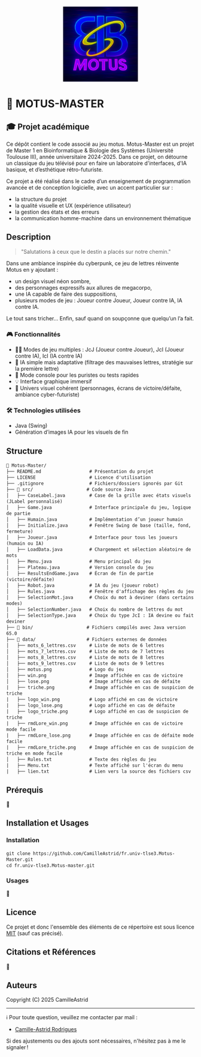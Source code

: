 <p align="center">
<img src="data/motus.png" width="200" />
<p/>
   
# 🧠 MOTUS-MASTER

## 🎓 Projet académique

Ce dépôt contient le code associé au jeu motus. Motus-Master est un projet de Master 1 en Bioinformatique & Biologie des Systèmes (Université Toulouse III), année universitaire 2024-2025. Dans ce projet, on détourne un classique du jeu télévisé pour en faire un laboratoire d'interfaces, d'IA basique, et d’esthétique rétro-futuriste.

Ce projet a été réalisé dans le cadre d’un enseignement de programmation avancée et de conception logicielle, avec un accent particulier sur :
* la structure du projet
* la qualité visuelle et UX (expérience utilisateur)
* la gestion des états et des erreurs
* la communication homme-machine dans un environnement thématique

## Description

> "Salutations à ceux que le destin a placés sur notre chemin."

Dans une ambiance inspirée du cyberpunk, ce jeu de lettres réinvente Motus en y ajoutant :

* un design visuel néon sombre,
* des personnages expressifs aux allures de megacorpo,
* une IA capable de faire des suppositions,
* plusieurs modes de jeu : Joueur contre Joueur, Joueur contre IA, IA contre IA.

Le tout sans tricher... Enfin, sauf quand on soupçonne que quelqu’un l’a fait.

### 🎮 Fonctionnalités

* 🧍‍♂️ Modes de jeu multiples : JcJ (Joueur contre Joueur), JcI (Joueur contre IA), IcI (IA contre IA)
* 🧠 IA simple mais adaptative (filtrage des mauvaises lettres, stratégie sur la première lettre)
* 🧪 Mode console pour les puristes ou tests rapides
* 💡 Interface graphique immersif
* 🌌 Univers visuel cohérent (personnages, écrans de victoire/défaite, ambiance cyber-futuriste)

### 🛠️ Technologies utilisées

* Java (Swing)
* Génération d’images IA pour les visuels de fin

## Structure
```
📁 Motus-Master/
├── README.md                  # Présentation du projet
├── LICENSE                    # Licence d'utilisation
├── .gitignore                 # Fichiers/dossiers ignorés par Git
├── 📁 src/                    # Code source Java
│   ├── CaseLabel.java         # Case de la grille avec états visuels (JLabel personnalisé)
│   ├── Game.java              # Interface principale du jeu, logique de partie
│   ├── Humain.java            # Implémentation d’un joueur humain
│   ├── Initialize.java        # Fenêtre Swing de base (taille, fond, fermeture)
│   ├── Joueur.java            # Interface pour tous les joueurs (humain ou IA)
│   ├── LoadData.java          # Chargement et sélection aléatoire de mots
│   ├── Menu.java              # Menu principal du jeu
│   ├── Plateau.java           # Version console du jeu
│   ├── ResultsEndGame.java    # Écran de fin de partie (victoire/défaite)
│   ├── Robot.java             # IA du jeu (joueur robot)
│   ├── Rules.java             # Fenêtre d'affichage des règles du jeu
│   ├── SelectionMot.java      # Choix du mot à deviner (dans certains modes)
│   ├── SelectionNumber.java   # Choix du nombre de lettres du mot
│   ├── SelectionType.java     # Choix du type JcI : IA devine ou fait deviner
├── 📁 bin/                    # Fichiers compilés avec Java version 65.0
├── 📁 data/                   # Fichiers externes de données
│   ├── mots_6_lettres.csv     # Liste de mots de 6 lettres
│   ├── mots_7_lettres.csv     # Liste de mots de 7 lettres
│   ├── mots_8_lettres.csv     # Liste de mots de 8 lettres
│   ├── mots_9_lettres.csv     # Liste de mots de 9 lettres
│   ├── motus.png              # Logo du jeu
│   ├── win.png                # Image affichée en cas de victoire
│   ├── lose.png               # Image affichée en cas de défaite
|   ├── triche.png             # Image affichée en cas de suspicion de triche
|   ├── logo_win.png           # Logo affiché en cas de victoire
|   ├── logo_lose.png          # Logo affiché en cas de défaite
|   ├── logo_triche.png        # Logo affiché en cas de suspicion de triche
|   ├── rmdLore_win.png        # Image affichée en cas de victoire mode facile
|   ├── rmdLore_lose.png       # Image affichée en cas de défaite mode facile
|   ├── rmdLore_triche.png     # Image affichée en cas de suspicion de triche en mode facile
│   ├── Rules.txt              # Texte des règles du jeu
|   ├── Menu.txt               # Texte affiché sur l'écran du menu
|   ├── lien.txt               # Lien vers la source des fichiers csv
```

## Prérequis

🚧

## Installation et Usages

### Installation
   ```
   git clone https://github.com/CamilleAstrid/fr.univ-tlse3.Motus-Master.git
   cd fr.univ-tlse3.Motus-master.git
   ```
### Usages

🚧

## Licence
Ce projet et donc l'ensemble des éléments de ce répertoire est sous licence [MIT](https://github.com/CamilleAstrid/fr.univ-tlse3.Motus-Master/blob/master/LICENSE) (sauf cas précisé).

## Citations et Références

🚧

## Auteurs
Copyright (C) 2025 CamilleAstrid

---
ℹ️ Pour toute question, veuillez me contacter par mail :
* [Camille-Astrid Rodrigues](mailto:camilleastrid.cr@gmail.com)

Si des ajustements ou des ajouts sont nécessaires, n'hésitez pas à me le signaler !
